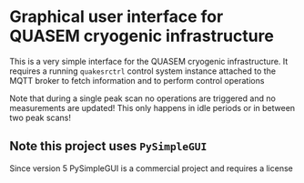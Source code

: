 # Graphical user interface for QUASEM cryogenic infrastructure

This is a very simple interface for the QUASEM cryogenic infrastructure.
It requires a running ```quakesrctrl``` control system instance attached
to the MQTT broker to fetch information and to perform control operations

Note that during a single peak scan no operations are triggered and no
measurements are updated! This only happens in idle periods or in between
two peak scans!

## Note this project uses ```PySimpleGUI```

Since version 5 PySimpleGUI is a commercial project and requires
a license
